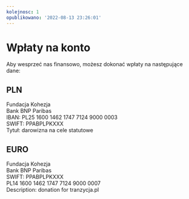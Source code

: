 ```yaml
---
kolejnosc: 1  
opublikowano: '2022-08-13 23:26:01'
---
```

# Wpłaty na konto

Aby wesprzeć nas finansowo, możesz dokonać wpłaty na następujące dane:

## PLN
Fundacja Kohezja  
Bank BNP Paribas  
IBAN: PL25 1600 1462 1747 7124 9000 0003  
SWIFT: PPABPLPKXXX  
Tytuł: darowizna na cele statutowe  

## EURO
Fundacja Kohezja  
Bank BNP Paribas  
SWIFT: PPABPLPKXXX  
PL14 1600 1462 1747 7124 9000 0007  
Description: donation for tranzycja.pl  
